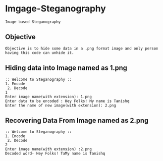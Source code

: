 # Imgage-Steganography
```
Image based Steganography
```
## Objective
```
Objective is to hide some data in a .png format image and only person having this code can unhide it.
```
## Hiding data into Image named as 1.png
```
:: Welcome to Steganography ::
1. Encode
 2. Decode
1
Enter image name(with extension): 1.png
Enter data to be encoded : Hey Folks! My name is Tanishq                      
Enter the name of new image(with extension): 2.png
```
## Recovering Data From Image named as 2.png
```
:: Welcome to Steganography ::
1. Encode
 2. Decode
2
Enter image name(with extension) :2.png
Decoded word- Hey Folks! TaMy name is Tanishq
```
